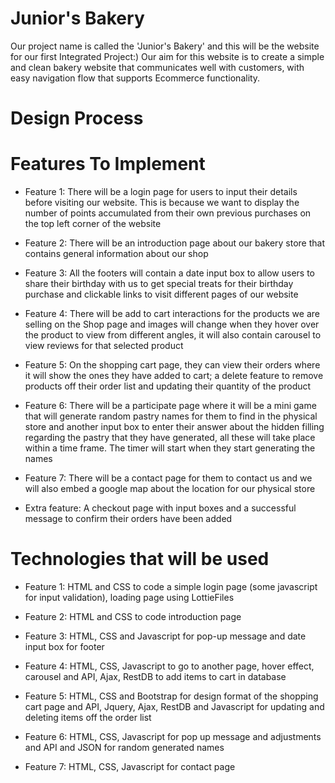 # Junior's Bakery
Our project name is called the 'Junior's Bakery' and this will be the website for our first Integrated Project:) Our aim for this website is to create a simple and clean bakery website that communicates well with customers, with easy navigation flow that supports Ecommerce functionality.

# Design Process





# Features To Implement
- Feature 1: There will be a login page for users to input their details before visiting our website. This is because we want to display the number of points accumulated from their own previous purchases on the top left corner of the website 

- Feature 2: There will be an introduction page about our bakery store that contains general information about our shop 

- Feature 3: All the footers will contain a date input box to allow users to share their birthday with us to get special treats for their birthday purchase and clickable links to visit different pages of our website

- Feature 4: There will be add to cart interactions for the products we are selling on the Shop page and images will change when they hover over the product to view from different angles, it will also contain carousel to view reviews for that selected product

- Feature 5: On the shopping cart page, they can view their orders where it will show the ones they have added to cart; a delete feature to remove products off their order list and updating their quantity of the product 

- Feature 6: There will be a participate page where it will be a mini game that will generate random pastry names for them to find in the physical store and another input box to enter their answer about the hidden filling regarding the pastry that they have generated, all these will take place within a time frame. The timer will start when they start generating the names

- Feature 7: There will be a contact page for them to contact us and we will also embed a google map about the location for our physical store

- Extra feature: A checkout page with input boxes and a successful message to confirm their orders have been added


# Technologies that will be used
- Feature 1: HTML and CSS to code a simple login page (some javascript for input validation), loading page using LottieFiles

- Feature 2: HTML and CSS to code introduction page

- Feature 3: HTML, CSS and Javascript for pop-up message and date input box for footer

- Feature 4: HTML, CSS, Javascript to go to another page, hover effect, carousel and API, Ajax, RestDB to add items to cart in database

- Feature 5: HTML, CSS and Bootstrap for design format of the shopping cart page and API, Jquery, Ajax, RestDB and Javascript for updating and deleting items off the order list

- Feature 6: HTML, CSS, Javascript for pop up message and adjustments and API and JSON for random generated names

- Feature 7: HTML, CSS, Javascript for contact page 


